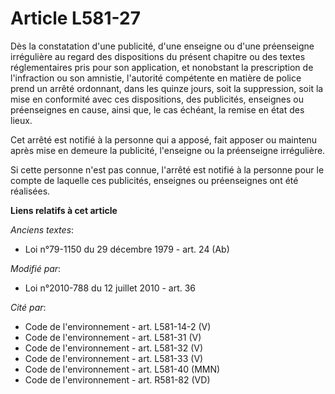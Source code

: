 # Article L581-27

Dès la constatation d'une publicité, d'une enseigne ou d'une préenseigne irrégulière au regard des dispositions du présent
chapitre ou des textes réglementaires pris pour son application, et nonobstant la prescription de l'infraction ou son
amnistie, l'autorité compétente en matière de police  prend un arrêté ordonnant, dans les quinze jours, soit la suppression,
soit la mise en conformité avec ces dispositions, des publicités, enseignes ou préenseignes en cause, ainsi que, le cas
échéant, la remise en état des lieux.

Cet arrêté est notifié à la personne qui a apposé, fait apposer ou maintenu après mise en demeure la publicité, l'enseigne ou
la préenseigne irrégulière.

Si cette personne n'est pas connue, l'arrêté est notifié à la personne pour le compte de laquelle ces publicités, enseignes
ou préenseignes ont été réalisées.

**Liens relatifs à cet article**

_Anciens textes_:

  - Loi n°79-1150 du 29 décembre 1979 - art. 24 (Ab)

_Modifié par_:

  - Loi n°2010-788 du 12 juillet 2010 - art. 36

_Cité par_:

  - Code de l'environnement - art. L581-14-2 (V)
  - Code de l'environnement - art. L581-31 (V)
  - Code de l'environnement - art. L581-32 (V)
  - Code de l'environnement - art. L581-33 (V)
  - Code de l'environnement - art. L581-40 (MMN)
  - Code de l'environnement - art. R581-82 (VD)
